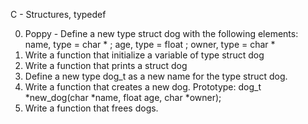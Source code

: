 C - Structures, typedef

0. Poppy - Define a new type struct dog with the following elements: name, type = char * ; age, type = float ; owner, type = char *
1. Write a function that initialize a variable of type struct dog
2. Write a function that prints a struct dog
3. Define a new type dog_t as a new name for the type struct dog.
4. Write a function that creates a new dog. Prototype: dog_t *new_dog(char *name, float age, char *owner);
5. Write a function that frees dogs.
